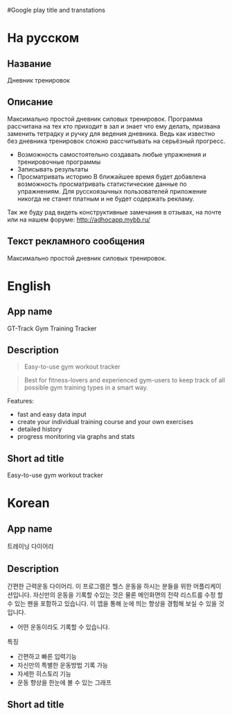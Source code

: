 #Google play title and transtations

# На русском #
## Название ##
Дневник тренировок

## Описание ##
Максимально простой дневник силовых тренировок.
Программа рассчитана на тех кто приходит в зал и знает что ему делать, призвана заменить тетрадку и ручку для ведения дневника. Ведь как известно без дневника тренировок сложно рассчитывать на серьёзный прогресс.
- Возможность самостоятельно создавать любые упражнения и тренировочные программы
- Записывать результаты
- Просматривать историю
В ближайшее время будет добавлена возможность просматривать статистические данные по упражнениям.
Для русскоязычных пользователей приложение никогда не станет платным и не будет содержать рекламу.

Так же буду рад видеть конструктивные замечания в отзывах, на почте или на нашем форуме:
http://adhocapp.mybb.ru/

## Текст рекламного сообщения ##
Максимально простой дневник силовых тренировок.

# English #
## App name ##
GT-Track Gym Training Tracker

## Description ##

> Easy-to-use gym workout tracker

> Best for fitness-lovers and experienced gym-users to keep track of all possible gym training types in a smart way.

Features:

  * fast and easy data input
  * create your individual training course and your own exercises
  * detailed history
  * progress monitoring via graphs and stats

## Short ad title ##

Easy-to-use gym workout tracker

# Korean #
## App name ##
트레이닝 다이어리

## Description ##

간편한 근력운동 다이어리.
이 프로그램은 헬스 운동을 하시는 분들을 위한 어플리케이션입니다.
자신만의 운동을 기록할 수있는 것은 물론 메인화면의 전략 리스트를 수정 할 수 있는 펜을 포함하고 있습니다. 이 앱을 통해 눈에 띄는 향상을 경험해 보실 수 있을 것 입니다.

- 어떤 운동이라도 기록할 수 있습니다.

특징

  * 간편하고 빠른 입력기능
  * 자신만의 특별한 운동방법 기록 가능
  * 자세한 히스토리 기능
  * 운동 향상을 한눈에 볼 수 있는 그래프

## Short ad title ##